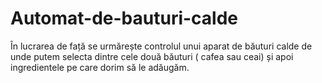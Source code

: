 # Automat-de-bauturi-calde
În lucrarea de față se urmărește controlul unui aparat de băuturi calde de unde putem  selecta dintre cele două băuturi ( cafea sau ceai) și apoi ingredientele pe care dorim să le  adăugăm.
